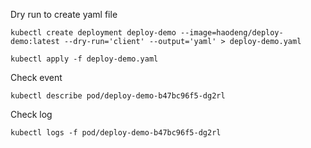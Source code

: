 Dry run to create yaml file

    kubectl create deployment deploy-demo --image=haodeng/deploy-demo:latest --dry-run='client' --output='yaml' > deploy-demo.yaml

    kubectl apply -f deploy-demo.yaml

Check event

    kubectl describe pod/deploy-demo-b47bc96f5-dg2rl

Check log

    kubectl logs -f pod/deploy-demo-b47bc96f5-dg2rl
